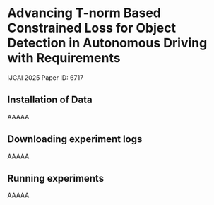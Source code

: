 # Advancing T-norm Based Constrained Loss for Object Detection in Autonomous Driving with Requirements
IJCAI 2025 Paper ID: 6717


## Installation of Data
AAAAA


## Downloading experiment logs
AAAAA


## Running experiments
AAAAA